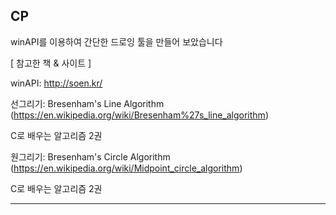 ## CP
winAPI를 이용하여 간단한 드로잉 툴을 만들어 보았습니다

[ 참고한 책 & 사이트 ]


winAPI: http://soen.kr/


선그리기: Bresenham's Line Algorithm (https://en.wikipedia.org/wiki/Bresenham%27s_line_algorithm)


C로 배우는 알고리즘 2권


원그리기: Bresenham's Circle Algorithm (https://en.wikipedia.org/wiki/Midpoint_circle_algorithm)


C로 배우는 알고리즘 2권


***
